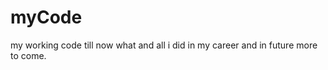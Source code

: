 myCode
======

my working code till now what and all i did in my career and in future more to come. 
